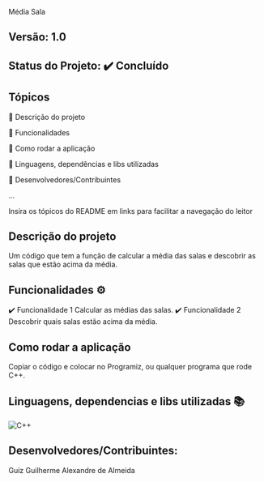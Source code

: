 Média Sala
## Versão: 1.0 
## Status do Projeto: ✔️ Concluído 

## Tópicos
🔹 Descrição do projeto 

🔹 Funcionalidades

🔹 Como rodar a aplicação

🔹 Linguagens, dependências e libs utilizadas

🔹 Desenvolvedores/Contribuintes

...

Insira os tópicos do README em links para facilitar a navegação do leitor

## Descrição do projeto
Um código que tem a função de calcular a média das salas e descobrir as salas que estão acima da média.

## Funcionalidades ⚙️
✔️ Funcionalidade 1
Calcular as médias das salas.
✔️ Funcionalidade 2
Descobrir quais salas estão acima da média.

## Como rodar a aplicação 
Copiar o código e colocar no Programiz, ou qualquer programa que rode C++.

## Linguagens, dependencias e libs utilizadas 📚
![C++](https://img.shields.io/badge/C%2B%2B-00599C?style=for-the-badge&logo=c%2B%2B&logoColor=white)

## Desenvolvedores/Contribuintes:
Guiz Guilherme Alexandre de Almeida
